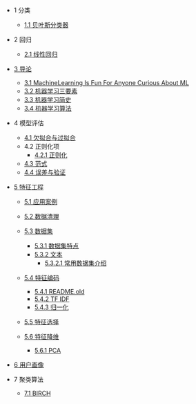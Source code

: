   - 1 分类
    - [1.1 贝叶斯分类器](/分类/贝叶斯分类器.md)
  - 2 回归
    - [2.1 线性回归](/回归/线性回归.md)
  - [3 导论](/导论/README.md)
    - [3.1 MachineLearning Is Fun For Anyone Curious About ML](/导论/MachineLearning-Is-Fun-For-Anyone-Curious-About-ML.md)
    - [3.2 机器学习三要素](/导论/机器学习三要素.md)
    - [3.3 机器学习简史](/导论/机器学习简史.md)
    - [3.4 机器学习算法](/导论/机器学习算法.md)
  - 4 模型评估
    - [4.1 欠拟合与过拟合](/模型评估/欠拟合与过拟合.md)
    - 4.2 正则化项
      - [4.2.1 正则化](/模型评估/正则化项/正则化.md)
    - [4.3 范式](/模型评估/范式.md)
    - [4.4 误差与验证](/模型评估/误差与验证.md)
  - [5 特征工程](/特征工程/README.md)
    - [5.1 应用案例](/特征工程/应用案例/README.md)
      
    - [5.2 数据清理](/特征工程/数据清理/README.md)
      
    - [5.3 数据集](/特征工程/数据集/README.md)
      - [5.3.1 数据集特点](/特征工程/数据集/数据集特点.md)
      - [5.3.2 文本](/特征工程/数据集/文本/README.md)
        - [5.3.2.1 常用数据集介绍](/特征工程/数据集/文本/常用数据集介绍.md)
    - [5.4 特征编码](/特征工程/特征编码/README.md)
      - [5.4.1 README.old](/特征工程/特征编码/README.old.md)
      - [5.4.2 TF IDF](/特征工程/特征编码/TF-IDF.md)
      - [5.4.3 归一化](/特征工程/特征编码/归一化.md)
    - [5.5 特征选择](/特征工程/特征选择/README.md)
      
    - [5.6 特征降维](/特征工程/特征降维/README.md)
      - [5.6.1 PCA](/特征工程/特征降维/PCA.md)
  - [6 用户画像](/用户画像/README.md)
    
  - 7 聚类算法
    - [7.1 BIRCH](/聚类算法/BIRCH.md)